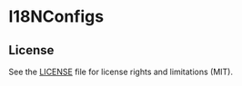 # I18NConfigs

## License

See the [LICENSE](LICENSE) file for license rights and limitations (MIT).
